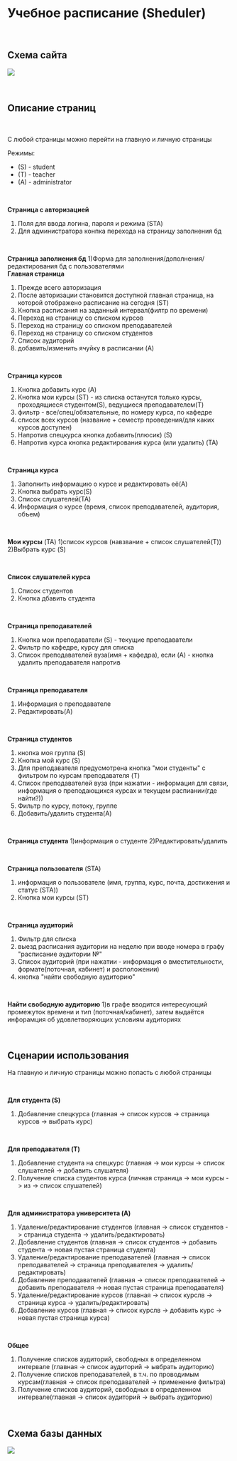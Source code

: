 # Учебное расписание (Sheduler)

<br/>

## Схема сайта
![](pic/scheme.png)

<br/>

## Описание страниц

<br/>

С любой страницы можно перейти на главную и личную страницы

Режимы:

* (S) - student
* (T) - teacher
* (A) - administrator

<br/>

**Страница с авторизацией**
1) Поля для ввода логина, пароля и режима (STA)
2) Для администратора конпка перехода на страницу заполнения бд

<br/>

**Страница заполнения бд**
1)Форма для заполнения/дополнения/редактирования бд с пользователями
<br/>
**Главная страница**
1) Прежде всего авторизация
2) После авторизации становится доступной главная страница, на которой отображено расписание на сегодня (ST)
3) Кнопка расписания на заданный интервал(филтр по времени)
4) Переход на страницу со списком курсов
5) Переход на страницу со списком преподавателей
6) Переход на страницу со списком студентов
7) Список аудиторий
9) добавить/изменить ячуйку в расписании (A)

<br/>

**Страница курсов**
1) Кнопка добавить курс (A)
2) Кнопка мои курсы (ST) - из списка останутся только курсы, проходящиеся студентом(S), ведущиеся преподавателем(T)
3) фильтр - все/спец/обязательные, по номеру курса, по кафедре
4) список всех курсов (название + семестр проведения/для каких курсов доступен) 
6) Напротив спецкурса кнопка добавить(плюсик) (S)
7) Напротив курса кнопка редактирования курса (или удалить) (TA)

<br/>

**Страница курса**
1) Заполнить информацию о курсе и редактировать её(A)
2) Кнопка выбрать курс(S)
3) Список слушателей(TA)
4) Информация о курсе (время, список преподавателей, аудитория, объем)

<br/>

**Мои курсы** (TA)
1)список курсов (навзвание + список слушателей(T))
2)Выбрать курс (S)

<br/>

**Список слушателей курса**
1) Список студентов
2) Кнопка дбавить студента

<br/>

**Страница преподавателей**
1) Кнопка мои преподаватели (S) - текущие преподаватели
2) Фильтр по кафедре, курсу для списка
3) Список преподавателей вуза(имя + кафедра), если (A) - кнопка удалить преподавателя напротив

<br/>

**Страница преподавателя**
1) Информация о преподавателе
2) Редактировать(A)
   
<br/>

**Страница студентов**
1) кнопка моя группа (S)
2) Кнопка мой курс (S)
4) Для преподавателя предусмотрена кнопка "мои студенты" с фильтром по курсам преподавателя (T)
5) Список преподавателей вуза (при нажатии - информация для связи, информация о преподающихся курсах и текущем распиании(где найти?))
6) Фильтр по курсу, потоку, группе
8) Добавить/удалить студента(A)

<br/>

**Страница студента** 
1)информация о студенте
2)Редактировать/удалить

<br/>

**Страница пользователя** (STA)
1) информация о пользователе (имя, группа, курс, почта, достижения и статус (STA))
2) Кнопка мои курсы (ST)
   
<br/>

**Страница аудиторий**
1) Фильтр для списка
2) выезд расписания аудитории на неделю при вводе номера в графу "расписание аудитории №"
3) Список аудиторий (при нажатии - информация о вместительности, формате(поточная, кабинет) и расположении)
4) кнопка "найти свободную аудиторию"
   
<br/>

**Найти свободную аудиторию**
1)в графе вводится интересующий промежуток времени и тип (поточная/кабинет), затем выдаётся инфорамция об удовлетворяющих условиям аудиториях

<br/>

## Сценарии использования

На главную и личную страницы можно попасть с любой страницы

<br/>

**Для студента (S)**
1) Добавление спецкурса (главная -> список курсов -> страница курсов -> выбрать курс)
   
<br/>

**Для преподавателя (T)**
1) Добавление студента на спецкурс (главная -> мои курсы -> список слушателей -> добавить слушателя)
2) Получение списка студентов курса (личная страница -> мои курсы -> из -> список слушателей)
<br/>

**Для администратора университета (A)**
1) Удаление/редактирование студентов (главная -> список студентов -> страница студента -> удалить/редактировать)
2) Добавление студентов (главная -> список студентов -> добавить студента -> новая пустая страница студента)
3) Удаление/редактирование преподавателей (главная -> список преподавателей -> страница преподавателея -> удалить/редактировать)
4) Добавление преподавателей (главная -> список преподавателей -> добавить преподавателя -> новая пустая страница преподавателя)
5) Удаление/редактирование курсов (главная -> список курслв -> страница курса -> удалить/редактировать)
6) Добавление курсов (главная -> список курслв -> добавить курс -> новая пустая страница курса)

<br/>

**Общее**
1) Получение списков аудиторий, свободных в определенном интервале (главная -> список аудиторий -> ывбрать аудиторию)
2) Получение списков преподавателей, в т.ч. по проводимым курсам(главная -> список преподавателей -> применение фильтра)
3) Получение списков аудиторий, свободных в определенном интервале(главная -> список аудиторий -> выбрать аудиторию)

<br/>

## Схема базы данных
![](pic/data.png)

<br/>
